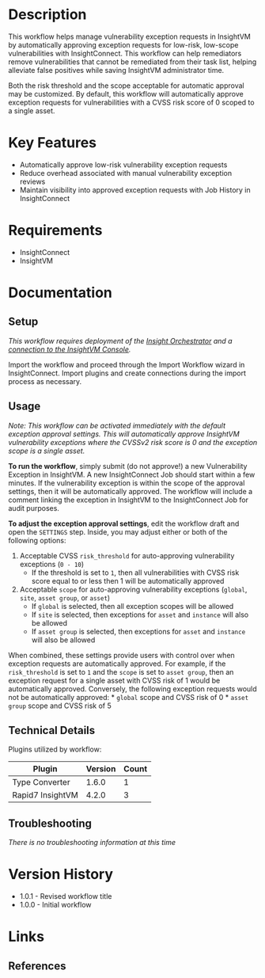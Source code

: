 # Description

This workflow helps manage vulnerability exception requests in InsightVM by automatically approving exception requests for low-risk, low-scope vulnerabilities with InsightConnect. This workflow can help remediators remove vulnerabilities that cannot be remediated from their task list, helping alleviate false positives while saving InsightVM administrator time.

Both the risk threshold and the scope acceptable for automatic approval may be customized. By default, this workflow will automatically approve exception requests for vulnerabilities with a CVSS risk score of 0 scoped to a single asset.

# Key Features

* Automatically approve low-risk vulnerability exception requests
* Reduce overhead associated with manual vulnerability exception reviews
* Maintain visibility into approved exception requests with Job History in InsightConnect

# Requirements

* InsightConnect
* InsightVM

# Documentation

## Setup

*This workflow requires deployment of the [Insight Orchestrator](https://docs.rapid7.com/insightconnect/install-and-activate-the-orchestrator) and a [connection to the InsightVM Console](https://extensions.rapid7.com/extension/rapid7_insightvm#Documentation-Setup).*

Import the workflow and proceed through the Import Workflow wizard in InsightConnect. Import plugins and create connections during the import process as necessary.

## Usage

*Note: This workflow can be activated immediately with the default exception approval settings. This will automatically approve InsightVM vulnerability exceptions where the CVSSv2 risk score is 0 and the exception scope is a single asset.*

**To run the workflow**, simply submit (do not approve!) a new Vulnerability Exception in InsightVM. A new InsightConnect Job should start within a few minutes. If the vulnerability exception is within the scope of the approval settings, then it will be automatically approved. The workflow will include a comment linking the exception in InsightVM to the InsightConnect Job for audit purposes.

**To adjust the exception approval settings**, edit the workflow draft and open the `SETTINGS` step. Inside, you may adjust either or both of the following options: 

1. Acceptable CVSS `risk_threshold` for auto-approving vulnerability exceptions (`0 - 10`)
    * If the threshold is set to `1`, then all vulnerabilities with CVSS risk score equal to or less then 1 will be automatically approved
2. Acceptable `scope` for auto-approving vulnerability exceptions (`global`, `site`, `asset group`, or  `asset`)
    * If `global` is selected, then all exception scopes will be allowed
    * If `site` is selected, then exceptions for `asset` and `instance` will also be allowed
    * If `asset group` is selected, then exceptions for `asset` and `instance` will also be allowed

When combined, these settings provide users with control over when exception requests are automatically approved. For example, if the `risk_threshold` is set to `1` and the `scope` is set to `asset group`, then an exception request for a single asset with CVSS risk of 1 would be automatically approved. Conversely, the following exception requests would not be automatically approved:
    *  `global` scope and CVSS risk of 0
    *  `asset group` scope and CVSS risk of 5 

## Technical Details

Plugins utilized by workflow:

|Plugin|Version|Count|
|----|----|--------|
|Type Converter|1.6.0|1|
|Rapid7 InsightVM|4.2.0|3|


## Troubleshooting

_There is no troubleshooting information at this time_

# Version History

* 1.0.1 - Revised workflow title
* 1.0.0 - Initial workflow

# Links

## References



